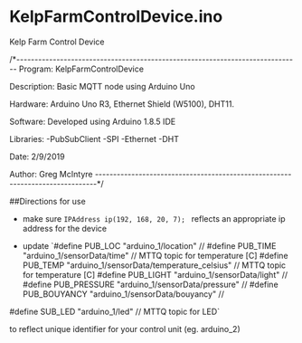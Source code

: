 # KelpFarmControlDevice.ino
Kelp Farm Control Device


/*------------------------------------------------------------------------------ 
Program:      KelpFarmControlDevice

Description:  Basic MQTT node using Arduino Uno

Hardware:     Arduino Uno R3, Ethernet Shield (W5100), DHT11.

Software:     Developed using Arduino 1.8.5 IDE

Libraries:    -PubSubClient
              -SPI
              -Ethernet
              -DHT
              
Date:         2/9/2019

Author:       Greg McIntyre
------------------------------------------------------------------------------*/

##Directions for use

- make sure `IPAddress ip(192, 168, 20, 7); ` reflects an appropriate ip address for the device

- update 
`#define PUB_LOC "arduino_1/location"                          //
#define PUB_TIME "arduino_1/sensorData/time"                  // MTTQ topic for temperature [C]
#define PUB_TEMP "arduino_1/sensorData/temperature_celsius"   // MTTQ topic for temperature [C]
#define PUB_LIGHT "arduino_1/sensorData/light"                //
#define PUB_PRESSURE "arduino_1/sensorData/pressure"          //
#define PUB_BOUYANCY "arduino_1/sensorData/bouyancy"          //


#define SUB_LED "arduino_1/led"                           // MTTQ topic for LED`

to reflect unique identifier for your control unit (eg. arduino_2)

